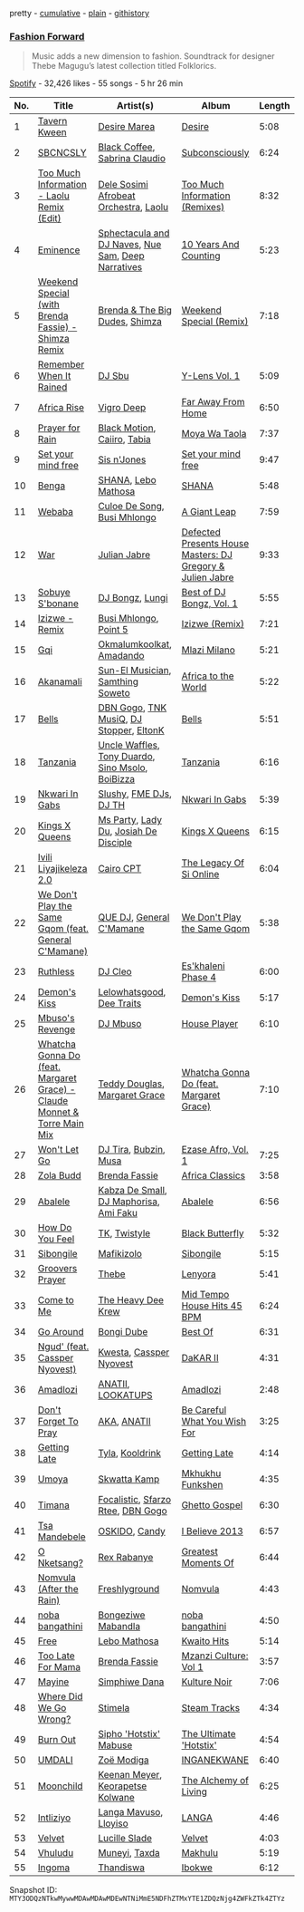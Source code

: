 pretty - [cumulative](/playlists/cumulative/37i9dQZF1DWWvGEj20FfCp.md) - [plain](/playlists/plain/37i9dQZF1DWWvGEj20FfCp) - [githistory](https://github.githistory.xyz/mackorone/spotify-playlist-archive/blob/main/playlists/plain/37i9dQZF1DWWvGEj20FfCp)

### [Fashion Forward](https://open.spotify.com/playlist/37i9dQZF1DWWvGEj20FfCp)

> Music adds a new dimension to fashion\. Soundtrack for designer Thebe Magugu’s latest collection titled Folklorics.

[Spotify](https://open.spotify.com/user/spotify) - 32,426 likes - 55 songs - 5 hr 26 min

| No. | Title | Artist(s) | Album | Length |
|---|---|---|---|---|
| 1 | [Tavern Kween](https://open.spotify.com/track/7h62eL1f1ujScn9lvQ0rH9) | [Desire Marea](https://open.spotify.com/artist/7xfBWpNiwO2yteiY68OB6C) | [Desire](https://open.spotify.com/album/025L0VtAaySW1AwMJOq4b2) | 5:08 |
| 2 | [SBCNCSLY](https://open.spotify.com/track/3Qsqq0NBv10dbyz9NR10ag) | [Black Coffee](https://open.spotify.com/artist/6wMr4zKPrrR0UVz08WtUWc), [Sabrina Claudio](https://open.spotify.com/artist/30DhU7BDmF4PH0JVhu8ZRg) | [Subconsciously](https://open.spotify.com/album/5zIPpR6ufwhSM0RV1wcrhw) | 6:24 |
| 3 | [Too Much Information \- Laolu Remix \(Edit\)](https://open.spotify.com/track/1mHdnrcPMlhwFqMrsS9Kbx) | [Dele Sosimi Afrobeat Orchestra](https://open.spotify.com/artist/6QqfKF0FAhEq6AIKLpDkSb), [Laolu](https://open.spotify.com/artist/53PSeUFq8tMZc0zdd1oUTG) | [Too Much Information \(Remixes\)](https://open.spotify.com/album/4VAJVub0Ft9gCJmODhwThV) | 8:32 |
| 4 | [Eminence](https://open.spotify.com/track/32wfVxSMjJaxduYzhwr49C) | [Sphectacula and DJ Naves](https://open.spotify.com/artist/7yHWqKzRw7VR7zU5e3nIZx), [Nue Sam](https://open.spotify.com/artist/4AVp2MSj1kOsgBDqTCCLra), [Deep Narratives](https://open.spotify.com/artist/0H929hRKMr7lbGcVOx4Q4c) | [10 Years And Counting](https://open.spotify.com/album/0DPl2ct3y1pdUemb4gIa9z) | 5:23 |
| 5 | [Weekend Special \(with Brenda Fassie\) \- Shimza Remix](https://open.spotify.com/track/2B9yUJoXsGuKE7em8gpem1) | [Brenda & The Big Dudes](https://open.spotify.com/artist/3PGhsvfwxsjXsQw2swnopZ), [Shimza](https://open.spotify.com/artist/0WHbjg8hVel1R9kq5794HX) | [Weekend Special \(Remix\)](https://open.spotify.com/album/2L56zpLA8sv3UCDDnKR3U5) | 7:18 |
| 6 | [Remember When It Rained](https://open.spotify.com/track/3ew5AMfjHy1b7knOFmmXtM) | [DJ Sbu](https://open.spotify.com/artist/0oQeiwynBX5yOvysGJBYSq) | [Y\-Lens Vol\. 1](https://open.spotify.com/album/14CkRt7lGVIkP9rtvDcnYK) | 5:09 |
| 7 | [Africa Rise](https://open.spotify.com/track/1EBKDi7F2eOXdnlemJteaY) | [Vigro Deep](https://open.spotify.com/artist/2mF7ygWz9oyJ3L6ZPWlZVH) | [Far Away From Home](https://open.spotify.com/album/1mhvj8JNl8A9L2C413NDna) | 6:50 |
| 8 | [Prayer for Rain](https://open.spotify.com/track/3fQaQ80aDL1pgtU99jZCS4) | [Black Motion](https://open.spotify.com/artist/4x6n41nYGT6O61pSfgW4z7), [Caiiro](https://open.spotify.com/artist/0fs9otT9TtwXUOcFXZomZY), [Tabia](https://open.spotify.com/artist/3fvAIzLvQim7Bas6O8FCK8) | [Moya Wa Taola](https://open.spotify.com/album/4OAWp8cNsUVwN6qQ7TJOl1) | 7:37 |
| 9 | [Set your mind free](https://open.spotify.com/track/1BVT2aKUrKkdOvH9QHzGtp) | [Sis n'Jones](https://open.spotify.com/artist/5qqYN17ygVzGcE0RuQcdGQ) | [Set your mind free](https://open.spotify.com/album/5njRRQYsNnlkRglgWNDb5s) | 9:47 |
| 10 | [Benga](https://open.spotify.com/track/1M3Uowxaph3SR60u8GejAn) | [SHANA](https://open.spotify.com/artist/6DbY4WZbX5HNke3cv2ozJf), [Lebo Mathosa](https://open.spotify.com/artist/1Ml1ICUucZgJMx8Y4t9aJo) | [SHANA](https://open.spotify.com/album/6IABQZM2IgLMRrDNFhSelH) | 5:48 |
| 11 | [Webaba](https://open.spotify.com/track/3s6zqHAMoDOhvKHFkhIGWv) | [Culoe De Song](https://open.spotify.com/artist/69vFBZxQu4TQ4ZDOI9L6KR), [Busi Mhlongo](https://open.spotify.com/artist/4QlgeNz8Uf8xF0f0LNjCbf) | [A Giant Leap](https://open.spotify.com/album/7tW1BJ8y68w0tgXLdCJwXa) | 7:59 |
| 12 | [War](https://open.spotify.com/track/6KS9CuaTgn6pivdfzIdsS4) | [Julian Jabre](https://open.spotify.com/artist/4BoHXKU721zl5a8SEvV4lr) | [Defected Presents House Masters: DJ Gregory & Julien Jabre](https://open.spotify.com/album/2gn3OHZyw0fShGuhs4cYcr) | 9:33 |
| 13 | [Sobuye S'bonane](https://open.spotify.com/track/6Cy8ntT6o6IIUcdEBiydUq) | [DJ Bongz](https://open.spotify.com/artist/7KtERSZgIOlhbYDop9Ra0F), [Lungi](https://open.spotify.com/artist/0bfDbd5ZdmAhX5sAtzUl3I) | [Best of DJ Bongz, Vol\. 1](https://open.spotify.com/album/0mcfKi5RkrrFXslOlS5N6R) | 5:55 |
| 14 | [Izizwe \- Remix](https://open.spotify.com/track/3Oc8kM431qcqOtdqfbHRdv) | [Busi Mhlongo](https://open.spotify.com/artist/4QlgeNz8Uf8xF0f0LNjCbf), [Point 5](https://open.spotify.com/artist/2fcYxRY7xdoe6hMfUWDc5c) | [Izizwe \(Remix\)](https://open.spotify.com/album/0dTJdIfURoh9P3bno7Oqb3) | 7:21 |
| 15 | [Gqi](https://open.spotify.com/track/4u3rf2rX7VzWLBb6BUQCay) | [Okmalumkoolkat](https://open.spotify.com/artist/0CaeXDVwH52TDLA0GLRo4f), [Amadando](https://open.spotify.com/artist/4Sgx7QGaewGTZHPNOi8VWJ) | [Mlazi Milano](https://open.spotify.com/album/4HWijt1wF54JNAkpoARBLU) | 5:21 |
| 16 | [Akanamali](https://open.spotify.com/track/0gKL5HGvDcDwSbfFO2Rmaw) | [Sun\-El Musician](https://open.spotify.com/artist/0W8WpLB5WoXLgiA193LXk6), [Samthing Soweto](https://open.spotify.com/artist/6HwxMgE895sejjGFin9Gvm) | [Africa to the World](https://open.spotify.com/album/2kwSoxZIESwNMdTQ5NwQ2d) | 5:22 |
| 17 | [Bells](https://open.spotify.com/track/7c5rKCDYYbyBsLlJ00NgCD) | [DBN Gogo](https://open.spotify.com/artist/3Oa0mJQWQrUOqJ8fcLuu7l), [TNK MusiQ](https://open.spotify.com/artist/2oA819q93vu53ZDkCJYdbN), [DJ Stopper](https://open.spotify.com/artist/36KSzfIAH1QPHtgxgCNAs8), [EltonK](https://open.spotify.com/artist/10pVHSoimTxm86twXjuEkG) | [Bells](https://open.spotify.com/album/5fb9nAydl4x1Orhsrd4622) | 5:51 |
| 18 | [Tanzania](https://open.spotify.com/track/5z6oqX6l6kTSPB9gSRnLzE) | [Uncle Waffles](https://open.spotify.com/artist/68McnNC9twEtiynOAJRRgZ), [Tony Duardo](https://open.spotify.com/artist/6qF0eiWwQF073J1MuVFs5z), [Sino Msolo](https://open.spotify.com/artist/5zvuXUYTvZczhbPG9HZRYI), [BoiBizza](https://open.spotify.com/artist/1eEtFWkyKW60yUyVwvAeuR) | [Tanzania](https://open.spotify.com/album/3line3IHxaBqcjloHs4ZKN) | 6:16 |
| 19 | [Nkwari In Gabs](https://open.spotify.com/track/1lTFliUGEVQoMHt4u7Dnoe) | [Slushy](https://open.spotify.com/artist/3fmfbwax8xsHstSaLg6CuR), [FME DJs](https://open.spotify.com/artist/7L20ld71ORVperxstbMrMc), [DJ TH](https://open.spotify.com/artist/3WJC1gva7crWkfNFWhr546) | [Nkwari In Gabs](https://open.spotify.com/album/7d5xd499FMhyxWhGjCKQ8Q) | 5:39 |
| 20 | [Kings X Queens](https://open.spotify.com/track/19nOecmM8J8I2K1EGoAdOm) | [Ms Party](https://open.spotify.com/artist/3Ji9JZbTXJBkSjc3Vms9OJ), [Lady Du](https://open.spotify.com/artist/1eQJUHJRurFXGd3j8i8W4x), [Josiah De Disciple](https://open.spotify.com/artist/0Es1TBdBiQPIdwQWLJelte) | [Kings X Queens](https://open.spotify.com/album/2oorUC3H7YUVEcrS7hIiKy) | 6:15 |
| 21 | [Ivili Liyajikeleza 2.0](https://open.spotify.com/track/4ECmUMEaE2fKLpRmtSRNKe) | [Cairo CPT](https://open.spotify.com/artist/5ZU2z8HnE8qlUdBpUoCkMr) | [The Legacy Of Si Online](https://open.spotify.com/album/0Z63RB2AVSojwmCz29x24d) | 6:04 |
| 22 | [We Don't Play the Same Gqom \(feat\. General C'Mamane\)](https://open.spotify.com/track/3LWjYkDV9pbsiqd6dqwzjt) | [QUE DJ](https://open.spotify.com/artist/6ZKszbUwWSNSc0VydBBAka), [General C'Mamane](https://open.spotify.com/artist/3EJuq3QjLiJfFc3SaTaN9g) | [We Don't Play the Same Gqom](https://open.spotify.com/album/1VHMaDdvCCPEGKwn390pz3) | 5:38 |
| 23 | [Ruthless](https://open.spotify.com/track/17A2APhjmx6LhrIlZ2akFX) | [DJ Cleo](https://open.spotify.com/artist/25DGxfawvVBrqZNBzWQj9y) | [Es'khaleni Phase 4](https://open.spotify.com/album/6OUEUzjRmkrMjbpq2TK4Hr) | 6:00 |
| 24 | [Demon's Kiss](https://open.spotify.com/track/110Tyh7NIgA2SSR2gqG5v5) | [Lelowhatsgood](https://open.spotify.com/artist/3G1GDW2fFw536QyuZODfch), [Dee Traits](https://open.spotify.com/artist/78WiGrXy247kAziQ7GATKv) | [Demon's Kiss](https://open.spotify.com/album/1zALwinBKIlQeJPbz39krA) | 5:17 |
| 25 | [Mbuso's Revenge](https://open.spotify.com/track/4ZZ3OWpdPxsX5aBlLPz6B2) | [DJ Mbuso](https://open.spotify.com/artist/6SYbxrGWWJybDiZx1aqOb3) | [House Player](https://open.spotify.com/album/2CbZUpkxIDvJMyPy2JDSr6) | 6:10 |
| 26 | [Whatcha Gonna Do \(feat\. Margaret Grace\) \- Claude Monnet & Torre Main Mix](https://open.spotify.com/track/2pniCMBiLEzkSGCqjZ7Keo) | [Teddy Douglas](https://open.spotify.com/artist/35UGEVPSCcrS0sdLjALMBj), [Margaret Grace](https://open.spotify.com/artist/4SDHIcfali559dalsWQCvY) | [Whatcha Gonna Do \(feat\. Margaret Grace\)](https://open.spotify.com/album/4i7QykFggrPbSwJk4jVhb7) | 7:10 |
| 27 | [Won't Let Go](https://open.spotify.com/track/26qAO4zfxZlLY5OnlgBbAA) | [DJ Tira](https://open.spotify.com/artist/4FC2wXrDWr5lLCZeAUgfVn), [Bubzin](https://open.spotify.com/artist/5FvjCa6QxgX9ABFB7zpgsy), [Musa](https://open.spotify.com/artist/0m7qCjrM89QKTGRxvf6xdB) | [Ezase Afro, Vol\. 1](https://open.spotify.com/album/6YGc62wkylTNCDMCFVkHbv) | 7:25 |
| 28 | [Zola Budd](https://open.spotify.com/track/0qwOrPWqch7GVwMIlzjsgN) | [Brenda Fassie](https://open.spotify.com/artist/07Pw9XQo0hIwtKRrBwo0Rl) | [Africa Classics](https://open.spotify.com/album/6yN2MuXTbbHU0Xh5mk5aWK) | 3:58 |
| 29 | [Abalele](https://open.spotify.com/track/2qxgejJTaZIHNSHDD22Uhl) | [Kabza De Small](https://open.spotify.com/artist/1bNjWBFWsAAzZSR59lRdpR), [DJ Maphorisa](https://open.spotify.com/artist/0mMqD2uqwvCjFvlzo6ayGi), [Ami Faku](https://open.spotify.com/artist/3flcjKgRCeBVZTR8n8iShE) | [Abalele](https://open.spotify.com/album/59lFnkd1eVH8wl0cAXAPoz) | 6:56 |
| 30 | [How Do You Feel](https://open.spotify.com/track/0soaSKPYTNELjNls5uITsQ) | [TK](https://open.spotify.com/artist/7GkLffiNibtscyTkTKltfn), [Twistyle](https://open.spotify.com/artist/0Fw2dHHE9LPJtxHNGNV3c9) | [Black Butterfly](https://open.spotify.com/album/1rYF1dXKuv9N82udulYXFd) | 5:32 |
| 31 | [Sibongile](https://open.spotify.com/track/6Km1obLAyapxOYbAqeRE0Q) | [Mafikizolo](https://open.spotify.com/artist/04Hrgux8cIaNJKUAX7WwJN) | [Sibongile](https://open.spotify.com/album/4RrSUmTqVB1mhabRH4KPGY) | 5:15 |
| 32 | [Groovers Prayer](https://open.spotify.com/track/7qkpkpKOCr6vIuJrLbtBzT) | [Thebe](https://open.spotify.com/artist/1aAwAVypEAUVCgMy67bprS) | [Lenyora](https://open.spotify.com/album/4O8DBlsMzrukb209docL0j) | 5:41 |
| 33 | [Come to Me](https://open.spotify.com/track/3ILEb1FBAV9LxRT4GpSlvA) | [The Heavy Dee Krew](https://open.spotify.com/artist/01iZF3zyizhadMmZoahuzn) | [Mid Tempo House Hits 45 BPM](https://open.spotify.com/album/6qkcbXHMuNhpk54yIvjNLn) | 6:24 |
| 34 | [Go Around](https://open.spotify.com/track/24urHFyxBuBHr0wmvFm9xE) | [Bongi Dube](https://open.spotify.com/artist/1cmefoTFnSOjtIB3GZWQdW) | [Best Of](https://open.spotify.com/album/64PO2sraPwJCG40ghhFr30) | 6:31 |
| 35 | [Ngud' \(feat\. Cassper Nyovest\)](https://open.spotify.com/track/0i2EASYXRiIMjKmExaOk6v) | [Kwesta](https://open.spotify.com/artist/3Px6IenueysHsgCQf9xFVr), [Cassper Nyovest](https://open.spotify.com/artist/18CJ8k3h2Rggioow01dlwP) | [DaKAR II](https://open.spotify.com/album/0dVMCPy4qwJoVxHP3qVgHC) | 4:31 |
| 36 | [Amadlozi](https://open.spotify.com/track/4pHdZenBKRDOpredaVILeG) | [ANATII](https://open.spotify.com/artist/6dX1EJC9XFlM8Ql1wGHC55), [LOOKATUPS](https://open.spotify.com/artist/3Juf3knCVNci9CIpYraBER) | [Amadlozi](https://open.spotify.com/album/1wHEl0itEyhRHNDdIh0UCN) | 2:48 |
| 37 | [Don't Forget To Pray](https://open.spotify.com/track/6MQxRvB9paEB9iBAPhnshO) | [AKA](https://open.spotify.com/artist/1QIghPIrXQQ22G1yNtAKFX), [ANATII](https://open.spotify.com/artist/6dX1EJC9XFlM8Ql1wGHC55) | [Be Careful What You Wish For](https://open.spotify.com/album/3vEQ6xB8lxnWL9iaSRjHIn) | 3:25 |
| 38 | [Getting Late](https://open.spotify.com/track/79RAX0NTNBnzuLieO4zYcr) | [Tyla](https://open.spotify.com/artist/3SozjO3Lat463tQICI9LcE), [Kooldrink](https://open.spotify.com/artist/1XQiB7Gp309l4aHhzgGIlY) | [Getting Late](https://open.spotify.com/album/2N8jO8NkQ0pUyA0MFqRZM6) | 4:14 |
| 39 | [Umoya](https://open.spotify.com/track/6bCvf4kAFEUUCKheEZfDVF) | [Skwatta Kamp](https://open.spotify.com/artist/5Y0pKQ51nrT0IBnd6zDRqk) | [Mkhukhu Funkshen](https://open.spotify.com/album/4nb42BsvE1J91pzixpk10T) | 4:35 |
| 40 | [Timana](https://open.spotify.com/track/0xRvsC9OHb1RgzOYcgu6dD) | [Focalistic](https://open.spotify.com/artist/2GJMSZ7M3D0KyyKRhYgWju), [Sfarzo Rtee](https://open.spotify.com/artist/2kzWkuJM5Na5hINP7akcJj), [DBN Gogo](https://open.spotify.com/artist/3Oa0mJQWQrUOqJ8fcLuu7l) | [Ghetto Gospel](https://open.spotify.com/album/195GWiPzBeREYEZv0sNnRN) | 6:30 |
| 41 | [Tsa Mandebele](https://open.spotify.com/track/3JtOJiuyAXRolvCtLy9YTA) | [OSKIDO](https://open.spotify.com/artist/6PL23hz7B60eFrQ9pxVO9R), [Candy](https://open.spotify.com/artist/4F1OlX4Hsm2bxTepT53MX3) | [I Believe 2013](https://open.spotify.com/album/06NErc3UFxuJwhuajmlF5q) | 6:57 |
| 42 | [O Nketsang?](https://open.spotify.com/track/3OjDd5JzGhYcxu0aORQKxk) | [Rex Rabanye](https://open.spotify.com/artist/59gjiT7gAiwtlNIR3KbgZD) | [Greatest Moments Of](https://open.spotify.com/album/1QQCKEDkhxEPsr4e0z65YO) | 6:44 |
| 43 | [Nomvula \(After the Rain\)](https://open.spotify.com/track/6S1cd5F5cpflZq6bAXQmg1) | [Freshlyground](https://open.spotify.com/artist/7AcV1lk8Zrgo1691PDWEle) | [Nomvula](https://open.spotify.com/album/2kKXMbWFVcqYms0Y5WsjFx) | 4:43 |
| 44 | [noba bangathini](https://open.spotify.com/track/4qfoM0662Amfu0vUBhxzQP) | [Bongeziwe Mabandla](https://open.spotify.com/artist/5upKpIk1pv0hh0u2gwblwy) | [noba bangathini](https://open.spotify.com/album/6bAahiYLIo1WGuiSip2EU0) | 4:50 |
| 45 | [Free](https://open.spotify.com/track/6bP5LhsqD7tkp71PdfZgEf) | [Lebo Mathosa](https://open.spotify.com/artist/1Ml1ICUucZgJMx8Y4t9aJo) | [Kwaito Hits](https://open.spotify.com/album/6i92vQUKsXmaTbcU39bd9R) | 5:14 |
| 46 | [Too Late For Mama](https://open.spotify.com/track/2eBXsyTTPgn7oeEbsoEuCU) | [Brenda Fassie](https://open.spotify.com/artist/07Pw9XQo0hIwtKRrBwo0Rl) | [Mzanzi Culture: Vol 1](https://open.spotify.com/album/1Yp7h6CbDa6oDlm8wEkJgA) | 3:57 |
| 47 | [Mayine](https://open.spotify.com/track/7fFCetN4cwF4gWKIqfOFNZ) | [Simphiwe Dana](https://open.spotify.com/artist/5l39d1wBRlqBC1qhXmYCuu) | [Kulture Noir](https://open.spotify.com/album/5NWVDJtZsH6eHwaBfcwC5z) | 7:06 |
| 48 | [Where Did We Go Wrong?](https://open.spotify.com/track/4Ef3aVvzKnHfuyO6QOAN0n) | [Stimela](https://open.spotify.com/artist/1yMAtMXGMzshFmyog2PY6W) | [Steam Tracks](https://open.spotify.com/album/7JNnYvcQoRTy5402zurZCe) | 4:34 |
| 49 | [Burn Out](https://open.spotify.com/track/0wqorlaFfScZh2Iqf9BvWD) | [Sipho 'Hotstix' Mabuse](https://open.spotify.com/artist/7MUhpMHsLOpEj7figPjCBx) | [The Ultimate 'Hotstix'](https://open.spotify.com/album/3UjSkBMpuXbgOMe9l54ZAw) | 4:54 |
| 50 | [UMDALI](https://open.spotify.com/track/6Ez01NIwZoUm85QtgPK6J0) | [Zoë Modiga](https://open.spotify.com/artist/6vfxDPW9Lc9tAMVy0oeqiB) | [INGANEKWANE](https://open.spotify.com/album/2MfkJ9pIDlnoqF8nDZKoYJ) | 6:40 |
| 51 | [Moonchild](https://open.spotify.com/track/0ojXISI92vC2YHvoN7HvAA) | [Keenan Meyer](https://open.spotify.com/artist/0JZcAWFy9viaXUHqu08nFG), [Keorapetse Kolwane](https://open.spotify.com/artist/77IAL4XEvGuzyXS9aT6SkF) | [The Alchemy of Living](https://open.spotify.com/album/6rC96afb0mApTsgQeA7GZb) | 6:25 |
| 52 | [Intliziyo](https://open.spotify.com/track/0CZjloNcJAOdtB6tsTGUi6) | [Langa Mavuso](https://open.spotify.com/artist/55FBDBLWXQ2sokFravrxop), [Lloyiso](https://open.spotify.com/artist/3CrKgAMSBXsnTugbUqpu6g) | [LANGA](https://open.spotify.com/album/1VRWnJydavNDdU2rKxtjeo) | 4:46 |
| 53 | [Velvet](https://open.spotify.com/track/4CmwOup9NhCmQQI3dCFf0o) | [Lucille Slade](https://open.spotify.com/artist/3Y0PBoYsqmB3fkdbu2WfoT) | [Velvet](https://open.spotify.com/album/4KkgREJmSiRCRuKQa7BI47) | 4:03 |
| 54 | [Vhuludu](https://open.spotify.com/track/1MjOrrnPi3vEfxvF911ZIb) | [Muneyi](https://open.spotify.com/artist/6JzpDqY5CZkjLU40GmmTkM), [Taxda](https://open.spotify.com/artist/7umJtHkUAe4CuLig6vwzq9) | [Makhulu](https://open.spotify.com/album/43PJosTFCL2q2l7N7ohrvc) | 5:19 |
| 55 | [Ingoma](https://open.spotify.com/track/1L8hlyQDH09vqHzuCwZDA2) | [Thandiswa](https://open.spotify.com/artist/6Y5DNQAHBjLtlb7xPOmk3N) | [Ibokwe](https://open.spotify.com/album/4iCpOjGwWQzIbHPlna6QyM) | 6:12 |

Snapshot ID: `MTY3ODQzNTkwMywwMDAwMDAwMDEwNTNiMmE5NDFhZTMxYTE1ZDQzNjg4ZWFkZTk4ZTYz`
